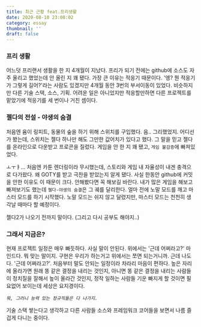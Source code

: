 ```yaml
---
title: 최근 근황 feat.프리생활
date: 2020-08-10 23:08:02
category: essay
thumbnail: ''
draft: false
---
```

### 프리 생활

어느덧 프리랜서 생활을 한 지 4개월이 지났다. 프리가 되기 전에는 github에 소스도 자주 올리고 했었는데 안 올린 지 꽤 됐다. 가장 큰 이유는 적응기 때문이다. '엥? 뭔 적응기가 그렇게 길어?'라는 사람도 있겠지만 4개월 동안 3번의 부서이동이 있었다. 비슷하지만 다른 기술 스택, 소스, 기획. 어려운 일은 아니었지만 적응할만하면 다른 프로젝트를 맡았기에 적응기를 세 번이나 거친 셈이다.

### 젤다의 전설 - 야생의 숨결
처음엔 윰이 링피트, 동물의 숲을 하기 위해 스위치를 구입했다. 음.. 그리했었지. 어디선가 봤는데, 스위치는 젤다 하나만 해도 그만한 값어치가 있다고 했다. 그 말을 믿고 젤다를 온라인으로 다운받고 프로콘을 질렀다. 게임을 안 한 지 꽤 됐고, `게임 불감증`에 빠져있었다.

ㅗㅜㅑ... 처음엔 카툰 렌더링이라 무시했는데, 스토리와 게임 내 자율성이 내겐 충격으로 다가왔다. 왜 GOTY를 받고 극찬을 받았는지 알게 됐다. 사실 한동안 github에 커밋을 안한 이유도 이 때문이 크다. 안해봤다면 꼭 해보길 바란다. 내가 많은 게임을 해보고 빠져보기도 했는데 `젤다-야생의 숨결`은 그 궤를 달리한다. 얼마 전에 노말 모드를 깨고 마스터 모드를 하기 시작했다. 노말 모드는 쉬지 않고 달렸지만, 마스터 모드는 천천히 생각날 때마다 할 예정이다.

젤다2가 나오기 전까지 말이다. (그리고 다시 공부도 해야지..)

### 그래서 지금은?

현재 프로젝트 일정은 매우 빠듯하다. 사실 말이 안된다. 위에서는 '근데 어쩌라고?' 마인드다. 뭐 맞는 말이지. 구현은 우리가 하는거고 위에서는 쪼면 되는거니까. 근데 나도다. '근데 어쩌라고?'. 처음부터 말도 안되는 일정이라 차라리 마음이 편하다. 높은 자리에 올라가면 원래 똥 같은 결정을 내리는 것인지, 아니면 똥 같은 결정을 내리는 사람들이 정치질을 잘해서 높이 올라간 것인지, 정작 일하는 사람들 기운 빠지게 할 것이면 필요없어 보이는데 세상은 요지경이다.

*```뭐, 그러니 능력 있는 정규직들은 다 나가지.```*

기술 스택 쌓는다고 생각하고 다른 사람들 소스와 프레임워크 코어들을 보면서 나름 즐겁게 다니는 중이다.
